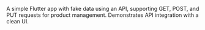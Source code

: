 A simple Flutter app with fake data using an API, supporting GET, POST, and PUT requests for product management. Demonstrates API integration with a clean UI.
